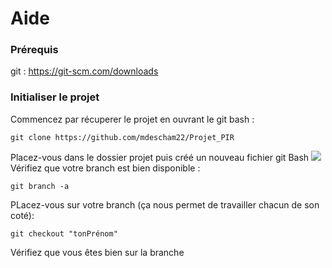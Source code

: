# Aide

### Prérequis

git : https://git-scm.com/downloads

### Initialiser le projet

Commencez par récuperer le projet en ouvrant le git bash :
```
git clone https://github.com/mdescham22/Projet_PIR
```
Placez-vous dans le dossier projet puis créé un nouveau fichier git Bash
![](PIR1.gif)
Vérifiez que votre branch est bien disponible :
```
git branch -a
```
PLacez-vous sur votre branch (ça nous permet de travailler chacun de son coté):
```
git checkout "tonPrénom"
```
Vérifiez que vous êtes bien sur la branche  
